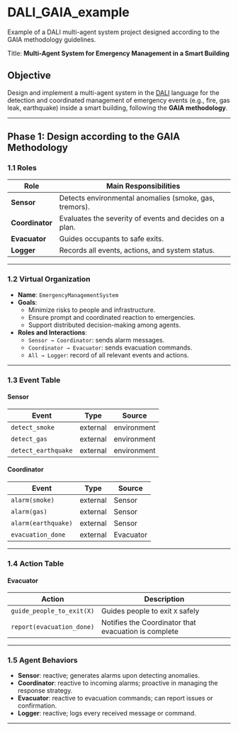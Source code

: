 # DALI_GAIA_example

Example of a DALI multi-agent system project designed according to the GAIA methodology guidelines.

Title: __Multi-Agent System for Emergency Management in a Smart Building__

## Objective
Design and implement a multi-agent system in the [DALI](https://github.com/AAAI-DISIM-UnivAQ/DALI) language for the detection and coordinated management of emergency events (e.g., fire, gas leak, earthquake) inside a smart building, following the **GAIA methodology**.

---

## Phase 1: Design according to the GAIA Methodology

### 1.1 Roles

| Role         | Main Responsibilities                                     |
|--------------|-----------------------------------------------------------|
| **Sensor**   | Detects environmental anomalies (smoke, gas, tremors).    |
| **Coordinator** | Evaluates the severity of events and decides on a plan. |
| **Evacuator**| Guides occupants to safe exits.                           |
| **Logger**   | Records all events, actions, and system status.           |

---

### 1.2 Virtual Organization

- **Name**: `EmergencyManagementSystem`
- **Goals**:
  - Minimize risks to people and infrastructure.
  - Ensure prompt and coordinated reaction to emergencies.
  - Support distributed decision-making among agents.
- **Roles and Interactions**:
  - `Sensor → Coordinator`: sends alarm messages.
  - `Coordinator → Evacuator`: sends evacuation commands.
  - `All → Logger`: record of all relevant events and actions.

---

### 1.3 Event Table

#### Sensor

| Event                | Type     | Source      |
|----------------------|----------|-------------|
| `detect_smoke`        | external | environment |
| `detect_gas`          | external | environment |
| `detect_earthquake`   | external | environment |

#### Coordinator

| Event                | Type     | Source      |
|----------------------|----------|-------------|
| `alarm(smoke)`        | external | Sensor      |
| `alarm(gas)`          | external | Sensor      |
| `alarm(earthquake)`   | external | Sensor      |
| `evacuation_done`     | external | Evacuator   |

---

### 1.4 Action Table

#### Evacuator

| Action                      | Description                                 |
|-----------------------------|---------------------------------------------|
| `guide_people_to_exit(X)`   | Guides people to exit `X` safely            |
| `report(evacuation_done)`   | Notifies the Coordinator that evacuation is complete |

---

### 1.5 Agent Behaviors

- **Sensor**: reactive; generates alarms upon detecting anomalies.
- **Coordinator**: reactive to incoming alarms; proactive in managing the response strategy.
- **Evacuator**: reactive to evacuation commands; can report issues or confirmation.
- **Logger**: reactive; logs every received message or command.

---
